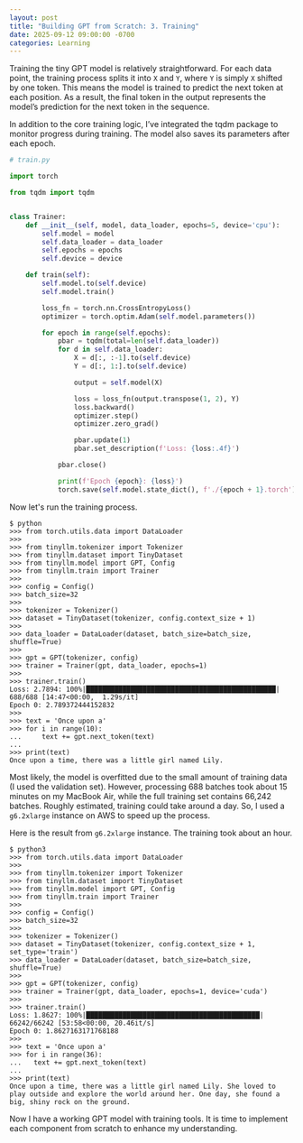 ```yaml
---
layout: post
title: "Building GPT from Scratch: 3. Training"
date: 2025-09-12 09:00:00 -0700
categories: Learning
---
```


Training the tiny GPT model is relatively straightforward. For each data point, the training process splits it into `X` and `Y`, where `Y` is simply `X` shifted by one token. This means the model is trained to predict the next token at each position. As a result, the final token in the output represents the model’s prediction for the next token in the sequence.

In addition to the core training logic, I’ve integrated the tqdm package to monitor progress during training. The model also saves its parameters after each epoch.

```python
# train.py

import torch

from tqdm import tqdm


class Trainer:
    def __init__(self, model, data_loader, epochs=5, device='cpu'):
        self.model = model
        self.data_loader = data_loader
        self.epochs = epochs
        self.device = device

    def train(self):
        self.model.to(self.device)
        self.model.train()

        loss_fn = torch.nn.CrossEntropyLoss()
        optimizer = torch.optim.Adam(self.model.parameters())

        for epoch in range(self.epochs):
            pbar = tqdm(total=len(self.data_loader))
            for d in self.data_loader:
                X = d[:, :-1].to(self.device)
                Y = d[:, 1:].to(self.device)

                output = self.model(X)

                loss = loss_fn(output.transpose(1, 2), Y)
                loss.backward()
                optimizer.step()
                optimizer.zero_grad()

                pbar.update(1)
                pbar.set_description(f'Loss: {loss:.4f}')

            pbar.close()

            print(f'Epoch {epoch}: {loss}')
            torch.save(self.model.state_dict(), f'./{epoch + 1}.torch')
```

Now let's run the training process.

```shell
$ python
>>> from torch.utils.data import DataLoader
>>>
>>> from tinyllm.tokenizer import Tokenizer
>>> from tinyllm.dataset import TinyDataset
>>> from tinyllm.model import GPT, Config
>>> from tinyllm.train import Trainer
>>>
>>> config = Config()
>>> batch_size=32
>>>
>>> tokenizer = Tokenizer()
>>> dataset = TinyDataset(tokenizer, config.context_size + 1)
>>>
>>> data_loader = DataLoader(dataset, batch_size=batch_size, shuffle=True)
>>>
>>> gpt = GPT(tokenizer, config)
>>> trainer = Trainer(gpt, data_loader, epochs=1)
>>>
>>> trainer.train()
Loss: 2.7894: 100%|███████████████████████████████████████████████| 688/688 [14:47<00:00,  1.29s/it]
Epoch 0: 2.789372444152832
>>>
>>> text = 'Once upon a'
>>> for i in range(10):
...     text += gpt.next_token(text)
...
>>> print(text)
Once upon a time, there was a little girl named Lily.
```

Most likely, the model is overfitted due to the small amount of training data (I used the validation set). However, processing 688 batches took about 15 minutes on my MacBook Air, while the full training set contains 66,242 batches. Roughly estimated, training could take around a day. So, I used a `g6.2xlarge` instance on AWS to speed up the process.

Here is the result from `g6.2xlarge` instance. The training took about an hour.

```shell
$ python3
>>> from torch.utils.data import DataLoader
>>>
>>> from tinyllm.tokenizer import Tokenizer
>>> from tinyllm.dataset import TinyDataset
>>> from tinyllm.model import GPT, Config
>>> from tinyllm.train import Trainer
>>>
>>> config = Config()
>>> batch_size=32
>>>
>>> tokenizer = Tokenizer()
>>> dataset = TinyDataset(tokenizer, config.context_size + 1, set_type='train')
>>> data_loader = DataLoader(dataset, batch_size=batch_size, shuffle=True)
>>>
>>> gpt = GPT(tokenizer, config)
>>> trainer = Trainer(gpt, data_loader, epochs=1, device='cuda')
>>>
>>> trainer.train()
Loss: 1.8627: 100%|███████████████████████████████████████████| 66242/66242 [53:58<00:00, 20.46it/s]
Epoch 0: 1.8627163171768188
>>>
>>> text = 'Once upon a'
>>> for i in range(36):
...   text += gpt.next_token(text)
...
>>> print(text)
Once upon a time, there was a little girl named Lily. She loved to play outside and explore the world around her. One day, she found a big, shiny rock on the ground.
```

Now I have a working GPT model with training tools. It is time to implement each component from scratch to enhance my understanding.
